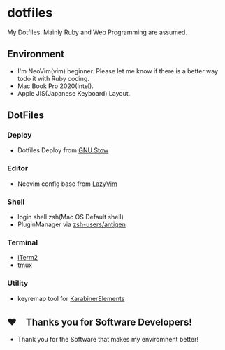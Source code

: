 # dotfiles
My Dotfiles. Mainly Ruby and Web Programming are assumed.

## Environment
* I'm NeoVim(vim) beginner. Please let me know if there is a better way todo it with Ruby coding.
* Mac Book Pro 2020(Intel).
* Apple JIS(Japanese Keyboard) Layout.

## DotFiles

### Deploy
* Dotfiles Deploy from [GNU Stow](https://www.gnu.org/software/stow/)

### Editor
* Neovim config base from [LazyVim](https://www.lazyvim.org)

### Shell
* login shell zsh(Mac OS Default shell) 
* PluginManager via [zsh-users/antigen](https://github.com/zsh-users/antigen)

### Terminal
* [iTerm2](https://iterm2.com/)
* [tmux](https://github.com/tmux/tmux/wiki)

### Utility
* keyremap tool for [KarabinerElements](https://karabiner-elements.pqrs.org)


## ❤️　Thanks you for Software Developers! 
* Thank you for the Software that makes my enviromnent better!
